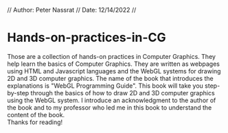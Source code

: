 //  Author: Peter Nassrat  //  Date: 12/14/2022  //
# Hands-on-practices-in-CG
Those are a collection of hands-on practices in Computer Graphics.
They help learn the basics of Computer Graphics.
They are written as webpages using HTML and Javascript languages and the WebGL systems for drawing 2D and 3D computer graphics.
The name of the book that introduces the explanations is "WebGL Programming Guide".
This book will take you step-by-step through the basics of how to draw 2D and 3D computer graphics using the WebGL system.
I introduce an acknowledgment to the author of the book and to my professor who led me in this book to understand the content of the book.  
Thanks for reading!
